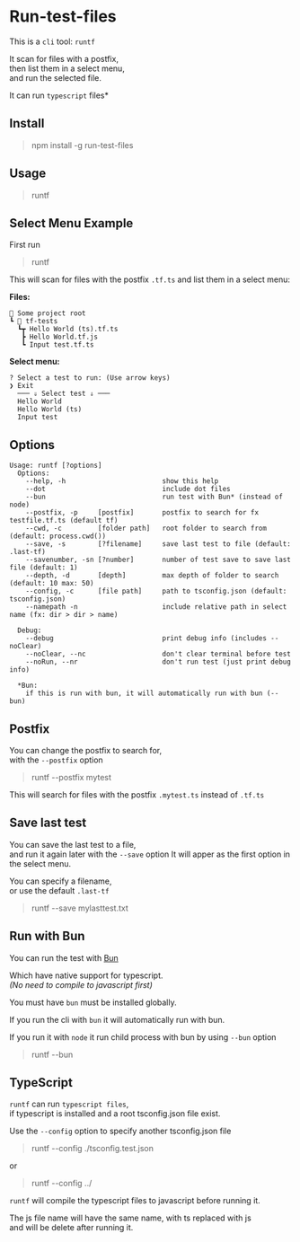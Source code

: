 # Run-test-files

This is a `cli` tool: `runtf`

It scan for files with a postfix, \
then list them in a select menu, \
and run the selected file.

It can run `typescript` files\*

## Install

> npm install -g run-test-files

## Usage

> runtf

## Select Menu Example

First run

> runtf

This will scan for files with the postfix `.tf.ts` and list them in a select menu:

**Files:**

```
📁 Some project root
┗ 📁 tf-tests
  ┗┳ Hello World (ts).tf.ts
   ┣ Hello World.tf.js
   ┗ Input test.tf.ts

```

**Select menu:**

```
? Select a test to run: (Use arrow keys)
❯ Exit
  ─── ⇓ Select test ⇓ ───
  Hello World
  Hello World (ts)
  Input test
```

## Options

```
Usage: runtf [?options]
  Options:
    --help, -h                        show this help
    --dot                             include dot files
    --bun                             run test with Bun* (instead of node)
    --postfix, -p     [postfix]       postfix to search for fx testfile.tf.ts (default tf)
    --cwd, -c         [folder path]   root folder to search from  (default: process.cwd())
    --save, -s        [?filename]     save last test to file (default: .last-tf)
    --savenumber, -sn [?number]       number of test save to save last file (default: 1)
    --depth, -d       [depth]         max depth of folder to search (default: 10 max: 50)
    --config, -c      [file path]     path to tsconfig.json (default: tsconfig.json)
    --namepath -n                     include relative path in select name (fx: dir > dir > name)

  Debug:
    --debug                           print debug info (includes --noClear)
    --noClear, --nc                   don't clear terminal before test
    --noRun, --nr                     don't run test (just print debug info)

  *Bun:
    if this is run with bun, it will automatically run with bun (--bun)
```

## Postfix

You can change the postfix to search for, \
with the `--postfix` option

> runtf --postfix mytest

This will search for files with the postfix `.mytest.ts` instead of `.tf.ts`

## Save last test

You can save the last test to a file, \
and run it again later with the `--save` option
It will apper as the first option in the select menu.

You can specify a filename, \
or use the default `.last-tf`

> runtf --save mylasttest.txt

## Run with Bun

You can run the test with [Bun](https://bun.sh/)

Which have native support for typescript. \
_(No need to compile to javascript first)_

You must have `bun` must be installed globally.

If you run the cli with `bun` it will automatically run with bun.

If you run it with `node` it run child process with bun by using `--bun` option

> runtf --bun

## TypeScript

`runtf` can run `typescript files`, \
if typescript is installed and a root tsconfig.json file exist.

Use the `--config` option to specify another tsconfig.json file

> runtf --config ./tsconfig.test.json

or

> runtf --config ../

`runtf` will compile the typescript files to javascript before running it.

The js file name will have the same name, with ts replaced with js \
and will be delete after running it.
